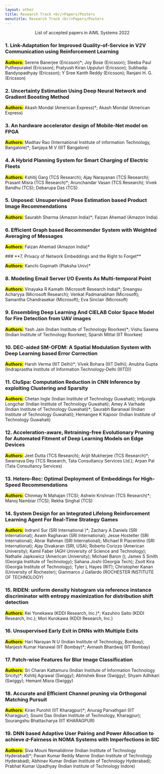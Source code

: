 ```yaml
---
layout: other
title: Research Track <br/>Papers/Posters
menutitle: Research Track <br/>Papers/Posters
---
```


<center><p>List of accepted papers in AIML Systems 2022</p></center> 

<div markdown=1 class="bd-callout bd-callout-info">

### **1. Link-Adaptation for Improved Quality-of-Service in V2V Communication using Reinforcement Learning**   
**<span style="background-color: #FFFF00">Authors:</span>** Serene Banerjee (Ericsson)\*; Joy Bose (Ericsson); Sleeba Paul Puthepurakel (Ericsson); Pratyush Kiran Uppuluri (Ericsson); Subhadip Bandyopadhyay (Ericsson); Y Sree Kanth Reddy (Ericsson); Ranjani H. G. (Ericsson) 
&nbsp;  
</div>

<div markdown=1 class="bd-callout bd-callout-info">

### **2. Uncertainty Estimation Using Deep Neural Network and Gradient Boosting Method**

**<span style="background-color: #FFFF00">Authors:</span>** Akash Mondal (American Express)\*; Akash Mondal (American Express)
</div>

<div markdown=1 class="bd-callout bd-callout-info">

### **3. An hardware accelerator design of Mobile-Net model on FPGA**

**<span style="background-color: #FFFF00">Authors:</span>** Madhav Rao (International Institute of information Technology, Bangalore)\*; Sanjaya M V (IIIT Bangalore)
</div>
<div markdown=1 class="bd-callout bd-callout-info">

### **4. A Hybrid Planning System for Smart Charging of Electric Fleets**

**<span style="background-color: #FFFF00">Authors:</span>** Kshitij Garg (TCS Research); Ajay Narayanan (TCS Research); Prasant Misra (TCS Research)\*; Arunchandar  Vasan  (TCS Research); Vivek Bandhu (TCS); Debarupa Das (TCS)
</div>
<div markdown=1 class="bd-callout bd-callout-info">

### **5. Unposed: Unsupervised Pose Estimation based Product Image Recommendations**

**<span style="background-color: #FFFF00">Authors:</span>** Saurabh Sharma (Amazon India)\*; Faizan Ahemad (Amazon India)
</div>

<div markdown=1 class="bd-callout bd-callout-info">

### **6. Efficient Graph based Recommender System with Weighted Averaging of Messages**

**<span style="background-color: #FFFF00">Authors:</span>** Faizan Ahemad (Amazon India)\*
</div>

<div markdown=1 class="bd-callout bd-callout-info">
### **7. Privacy of Network Embeddings and the Right to Forget**

**<span style="background-color: #FFFF00">Authors:</span>** Kanchi Gopinath (Plaksha Univ)\*
</div>

<div markdown=1 class="bd-callout bd-callout-info">

### **8. Modeling Email Server I/O Events As Multi-temporal Point**

**<span style="background-color: #FFFF00">Authors:</span>** Vinayaka R Kamath (Microsoft Research India)\*; Sreangsu Acharyya (Microsoft Research); Venkat Padmanabhan (Microsoft); Samantha Chandrasekar (Microsoft); Eva Sinclair (Microsoft)
</div>

<div markdown=1 class="bd-callout bd-callout-info">

### **9. Ensembling Deep Learning And CIELAB Color Space Model for Fire Detection from UAV images**

**<span style="background-color: #FFFF00">Authors:</span>** Yash Jain (Indian Institute of Technology Roorkee)\*; Vishu Saxena (Indian Institute of Technology Roorkee); Sparsh Mittal (IIT Roorkee)
</div>

<div markdown=1 class="bd-callout bd-callout-info">

### **10. DEC-aided SM-OFDM: A Spatial Modulation System with Deep Learning based Error Correction**

**<span style="background-color: #FFFF00">Authors:</span>** Harsh Verma (IIIT Delhi)\*; Vivek Bohara (IIIT Delhi); Anubha Gupta (Indraprastha Institute of Information Technology-Delhi (IIITD))
</div>

<div markdown=1 class="bd-callout bd-callout-info">

### **11. CluSpa: Computation Reduction in CNN Inference by exploiting Clustering and Sparsity**

**<span style="background-color: #FFFF00">Authors:</span>** Chetan Ingle (Indian Institute of Technology Guwahati); Imljungla Longchar (Indian Institute of Technology Guwahati); Amey A Varhade (Indian Institute of Technology Guwahati)\*; Saurabh Baranwal (Indian Institute of Technology Guwahati); Hemangee K Kapoor (Indian Institute of Technology Guwahati)
</div>

<div markdown=1 class="bd-callout bd-callout-info">

### **12. Acceleration-aware, Retraining-free Evolutionary Pruning for Automated Fitment of Deep Learning Models on Edge Devices**

**<span style="background-color: #FFFF00">Authors:</span>** Jeet Dutta (TCS Research); Arijit Mukherjee (TCS Research)\*; Swarnava Dey (TCS Research, Tata Consultancy Services Ltd.); Arpan Pal (Tata Consultancy Services)
</div>

<div markdown=1 class="bd-callout bd-callout-info">

### **13. Hetero-Rec: Optimal Deployment of Embeddings for High-Speed Recommendations**

**<span style="background-color: #FFFF00">Authors:</span>** Chinmay N Mahajan (TCS); Ashwin Krishnan (TCS Research)\*; Manoj Nambiar (TCS); Rekha Singhal (TCS)
</div>

<div markdown=1 class="bd-callout bd-callout-info">

### **14. System Design for an Integrated Lifelong Reinforcement Learning Agent For Real-Time Strategy Games**

**<span style="background-color: #FFFF00">Authors:</span>** Indranil Sur (SRI International )\*; Zachary A Daniels (SRI International); Aswin Raghavan (SRI International); Jesse Hostetler (SRI International); Abrar Rahman (SRI International); Michael R Piacentino (SRI International); Ajay Divakaran (SRI, USA); Roberto Corizzo (American University); Kamil Faber (AGH University of Science and Technology); Nathalie Japkowicz (American University); Michael Baron (); James S Smith (Georgia Institute of Technology); Sahana Joshi (Georgia Tech); Zsolt Kira (Georgia Institute of Technology); Tyler L Hayes (RIT); Christopher Kanan (University of Rochester); Gianmarco J Gallardo (ROCHESTER INSTITUTE OF TECHNOLOGY)
</div>

<div markdown=1 class="bd-callout bd-callout-info">

### **15. RIDEN: uniform density histogram via reference instance discriminator with entropy maximization for distribution shift detection**

**<span style="background-color: #FFFF00">Authors:</span>** Kei Yonekawa (KDDI Research, Inc.)\*; Kazuhiro Saito (KDDI Research, Inc.); Mori Kurokawa (KDDI Research, Inc.)
</div>
<div markdown=1 class="bd-callout bd-callout-info">

### **16. Unsupervised Early Exit in DNNs with Multiple Exits**

**<span style="background-color: #FFFF00">Authors:</span>** Hari Narayan N U (Indian Institute of Technology, Bombay); Manjesh Kumar Hanawal (IIT Bombay)\*; Avinash  Bhardwaj (IIT Bombay)
</div>

<div markdown=1 class="bd-callout bd-callout-info">

### **17. Patch-wise Features for Blur Image Classification**

**<span style="background-color: #FFFF00">Authors:</span>** Sri Charan Kattamuru (Indian Institute of Information Technology Sricity)\*; Kshitij Agrawal (Swiggy); Abhishek Bose (Swiggy); Shyam Adhikari (Swiggy); Hemant Misra (Swiggy)
</div>

<div markdown=1 class="bd-callout bd-callout-info">

### **18. Accurate and Efficient Channel pruning via Orthogonal Matching Pursuit**

**<span style="background-color: #FFFF00">Authors:</span>** Kiran Purohit (IIT Kharagpur)\*; Anurag Parvathgari (IIT Kharagpur); Soumi Das (Indian Institute of Technology, Kharagpur); Sourangshu Bhattacharya (IIT KHARAGPUR)
</div>

<div markdown=1 class="bd-callout bd-callout-info">

### **19. DNN based Adaptive User Pairing and Power Allocation to achieve 𝛼-Fairness in NOMA Systems with Imperfections in SIC**

**<span style="background-color: #FFFF00">Authors:</span>** Siva Mouni Nemalidinne (Indian Institute of Technology Hyderabad)\*; Pavan Kumar Reddy  Manne (Indian Institute of Technology Hyderabad); Abhinav Kumar (Indian Institute of Technology Hyderabad); Prabhat Kumar Upadhyay (Indian Institute of Technology Indore)
</div>
